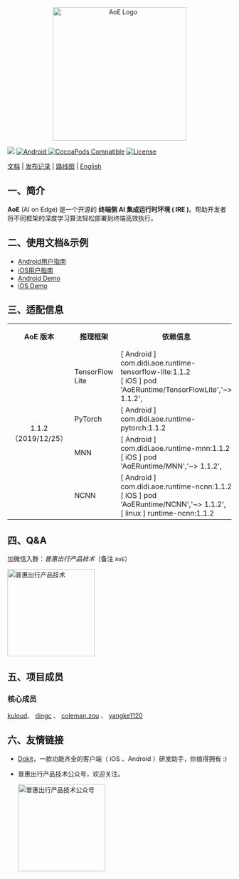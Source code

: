 <div align="middle">
    <img alt="AoE Logo" src="https://img0.didiglobal.com/static/gstar/img/AwRPnWCJkW1577246025490.png" width="300" align="middle">
</div>

![](https://github.com/didi/aoe/workflows/Android%20CI/badge.svg)
[![Android](https://api.bintray.com/packages/aoe/maven/library-core/images/download.svg) ](https://bintray.com/aoe/maven/library-core/_latestVersion)
[![CocoaPods Compatible](https://img.shields.io/cocoapods/v/AoE.svg)](https://cocoapods.org/pods/AoE)
[![License](https://img.shields.io/badge/License-Apache%202.0-blue.svg)](https://github.com/didi/aoe/blob/master/LICENSE)

 [文档](https://didi.github.io/AoE/) |
 [发布记录](./CHANGELOG.md) |
 [路线图](./ROADMAP.md) |
 [English](./README_en.md)

## 一、简介

**AoE** (AI on Edge) 是一个开源的 **终端侧 AI 集成运行时环境 ( IRE )**。帮助开发者将不同框架的深度学习算法轻松部署到终端高效执行。

## 二、使用文档&示例
- [Android用户指南](./Android/README.md)
- [iOS用户指南](./iOS/README.md)
- [Android Demo](./Android/examples/demo)
- [iOS Demo](./iOS/Demo)

## 三、适配信息

<table>
    <tr>
        <th>AoE 版本</th>
        <th>推理框架</th>
        <th>依赖信息</th>
        <th>推理框架版本</th>
    </tr>
    <tr>
        <td rowspan="4">
        <center>
        1.1.2 <br>
        （2019/12/25）
        </center>
        </td>
        <td>TensorFlow Lite</td>
        <td>
        [ Android ] com.didi.aoe.runtime-tensorflow-lite:1.1.2 <br>
        [   iOS   ] pod 'AoERuntime/TensorFlowLite','~> 1.1.2', <br>
        </td>
        <td>2.0.0</td>
    </tr>
    <tr>
        <td>PyTorch</td>
        <td>
        [ Android ] com.didi.aoe.runtime-pytorch:1.1.2
        </th>
        <td>1.3.1</td>
    </tr>
    <tr>
        <td>MNN</td>
        <td>
        [ Android ] com.didi.aoe.runtime-mnn:1.1.2 <br>
        [   iOS   ] pod 'AoERuntime/MNN','~> 1.1.2', <br>
        </td>
        <td>0.2.1.5</td>
    </tr>
    <tr>
        <td>NCNN</td>
        <td>
        [ Android ] com.didi.aoe.runtime-ncnn:1.1.2 <br>
        [   iOS   ] pod 'AoERuntime/NCNN','~> 1.1.2', <br>
        [  linux  ] runtime-ncnn:1.1.2
        </td>
        <td>20191113</td>
    </tr>
</table>

## 四、Q&A

加微信入群：*普惠出行产品技术*（备注 `AoE`）

<img alt="普惠出行产品技术" src="https://img0.didiglobal.com/static/gstar/img/P8X9qN1d1B1576217775521.jpeg" width="196">
    

## 五、项目成员
### 核心成员

[kuloud](https://github.com/Kuloud)、
[dingc](https://github.com/qtdc1229) 、
[coleman.zou](https://github.com/zouyuefu) 、
[yangke1120](https://github.com/yangke1120) 

## 六、友情链接
* [Dokit](https://github.com/didi/DoraemonKit)，一款功能齐全的客户端（ iOS 、Android ）研发助手，你值得拥有 :)
* 普惠出行产品技术公众号，欢迎关注。

    <img alt="普惠出行产品技术公众号" src="https://img0.didiglobal.com/static/gstar/img/NlLuFeiqKU1570690897784.jpg" width="196">
